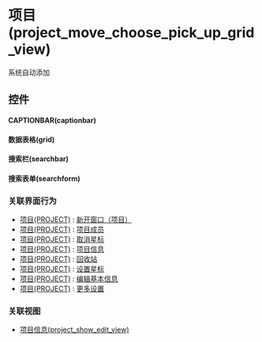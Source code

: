 # 项目(project_move_choose_pick_up_grid_view)  <!-- {docsify-ignore-all} -->


系统自动添加




## 控件
#### CAPTIONBAR(captionbar)

#### 数据表格(grid)

#### 搜索栏(searchbar)

#### 搜索表单(searchform)



### 关联界面行为
  * [项目(PROJECT)](module/ProjMgmt/project) : [新开窗口（项目）](module/ProjMgmt/project#界面行为)
  * [项目(PROJECT)](module/ProjMgmt/project) : [项目成员](module/ProjMgmt/project#界面行为)
  * [项目(PROJECT)](module/ProjMgmt/project) : [取消星标](module/ProjMgmt/project#界面行为)
  * [项目(PROJECT)](module/ProjMgmt/project) : [项目信息](module/ProjMgmt/project#界面行为)
  * [项目(PROJECT)](module/ProjMgmt/project) : [回收站](module/ProjMgmt/project#界面行为)
  * [项目(PROJECT)](module/ProjMgmt/project) : [设置星标](module/ProjMgmt/project#界面行为)
  * [项目(PROJECT)](module/ProjMgmt/project) : [编辑基本信息](module/ProjMgmt/project#界面行为)
  * [项目(PROJECT)](module/ProjMgmt/project) : [更多设置](module/ProjMgmt/project#界面行为)

### 关联视图
  * [项目信息(project_show_edit_view)](app/view/project_show_edit_view)

<script>
 const { createApp } = Vue
  createApp({
    data() {
      return {

      }
    }
  }).use(ElementPlus).mount('#app')
</script>